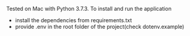 Tested on Mac with Python 3.7.3. To install and run the application
* install the dependencies from requirements.txt
* provide .env in the root folder of the project(check dotenv.example)
